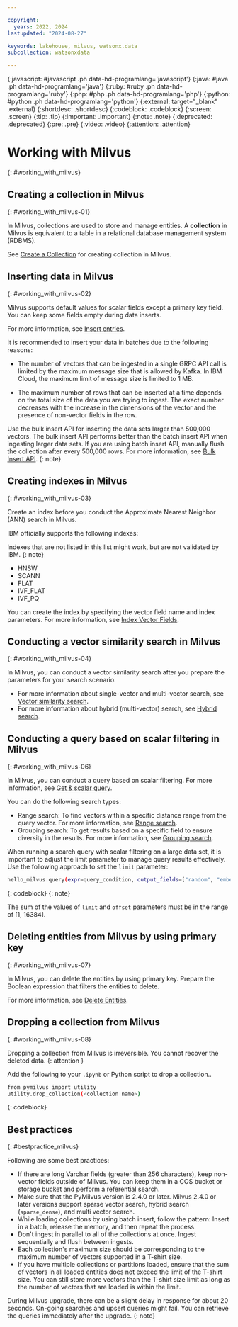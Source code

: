 ```yaml
---

copyright:
  years: 2022, 2024
lastupdated: "2024-08-27"

keywords: lakehouse, milvus, watsonx.data
subcollection: watsonxdata

---
```


{:javascript: #javascript .ph data-hd-programlang='javascript'}
{:java: #java .ph data-hd-programlang='java'}
{:ruby: #ruby .ph data-hd-programlang='ruby'}
{:php: #php .ph data-hd-programlang='php'}
{:python: #python .ph data-hd-programlang='python'}
{:external: target="_blank" .external}
{:shortdesc: .shortdesc}
{:codeblock: .codeblock}
{:screen: .screen}
{:tip: .tip}
{:important: .important}
{:note: .note}
{:deprecated: .deprecated}
{:pre: .pre}
{:video: .video}
{:attention: .attention}

# Working with Milvus
{: #working_with_milvus}

## Creating a collection in Milvus
{: #working_with_milvus-01}

In Milvus, collections are used to store and manage entities. A **collection** in Milvus is equivalent to a table in a relational database management system (RDBMS).

See [Create a Collection](https://milvus.io/docs/manage-collections.md#Create-Collection) for creating collection in Milvus.

## Inserting data in Milvus
{: #working_with_milvus-02}

Milvus supports default values for scalar fields except a primary key field. You can keep some fields empty during data inserts.

For more information, see [Insert entries](https://milvus.io/docs/insert-update-delete.md#Insert-Upsert--Delete).


It is recommended to insert your data in batches due to the following reasons:

- The number of vectors that can be ingested in a single GRPC API call is limited by the maximum message size that is allowed by Kafka. In IBM Cloud, the maximum limit of message size is limited to 1 MB.

- The maximum number of rows that can be inserted at a time depends on the total size of the data you are trying to ingest. The exact number decreases with the increase in the dimensions of the vector and the presence of non-vector fields in the row.

Use the bulk insert API for inserting the data sets larger than 500,000 vectors. The bulk insert API performs better than the batch insert API when ingesting larger data sets. If you are using batch insert API, manually flush the collection after every 500,000 rows. For more information, see [Bulk Insert API](https://milvus.io/api-reference/pymilvus/v2.4.x/ORM/utility/do_bulk_insert.md).
{: note}


## Creating indexes in Milvus
{: #working_with_milvus-03}

Create an index before you conduct the Approximate Nearest Neighbor (ANN) search in Milvus.

IBM officially supports the following indexes:

Indexes that are not listed in this list might work, but are not validated by IBM.
{: note}

- HNSW
- SCANN
- FLAT
- IVF_FLAT
- IVF_PQ

You can create the index by specifying the vector field name and index parameters. For more information, see [Index Vector Fields](https://milvus.io/docs/index-vector-fields.md?tab=floating).

## Conducting a vector similarity search in Milvus
{: #working_with_milvus-04}

In Milvus, you can conduct a vector similarity search after you prepare the parameters for your search scenario.

- For more information about single-vector and multi-vector search, see [Vector similarity search](https://milvus.io/docs/single-vector-search.md).
- For more information about hybrid (multi-vector) search, see [Hybrid search](https://milvus.io/docs/multi-vector-search.md).

## Conducting a query based on scalar filtering in Milvus
{: #working_with_milvus-06}

In Milvus, you can conduct a query based on scalar filtering. For more information, see [Get & scalar query](https://milvus.io/docs/get-and-scalar-query.md).

You can do the following search types:

- Range search: To find vectors within a specific distance range from the query vector. For more information, see [Range search](https://milvus.io/docs/single-vector-search.md#Range-search).
- Grouping search: To get results based on a specific field to ensure diversity in the results. For more information, see [Grouping search](https://milvus.io/docs/single-vector-search.md#Grouping-search).

When running a search query with scalar filtering on a large data set, it is important to adjust the limit parameter to manage query results effectively. Use the following approach to set the `limit` parameter:
```bash
hello_milvus.query(expr=query_condition, output_fields=["random", "embeddings"], limit=100,offset=0)
```
{: codeblock}
{: note}

The sum of the values of `limit` and `offset` parameters must be in the range of [1, 16384].

## Deleting entities from Milvus by using primary key
{: #working_with_milvus-07}

In Milvus, you can delete the entities by using primary key. Prepare the Boolean expression that filters the entities to delete.

For more information, see [Delete Entities](https://milvus.io/docs/insert-update-delete.md#Delete-entities).

## Dropping a collection from Milvus
{: #working_with_milvus-08}

Dropping a collection from Milvus is irreversible. You cannot recover the deleted data.
{: attention }

Add the following to your `.ipynb` or Python script to drop a collection..

```bash
from pymilvus import utility
utility.drop_collection(<collection name>)
```
{: codeblock}

## Best practices
{: #bestpractice_milvus}

Following are some best practices:

- If there are long Varchar fields (greater than 256 characters), keep non-vector fields outside of Milvus. You can keep them in a COS bucket or storage bucket and perform a referential search.
- Make sure that the PyMilvus version is 2.4.0 or later. Milvus 2.4.0 or later versions support sparse vector search, hybrid search (`sparse_dense`), and multi vector search.
- While loading collections by using batch insert, follow the pattern: Insert in a batch, release the memory, and then repeat the process.
- Don't ingest in parallel to all of the collections at once. Ingest sequentially and flush between ingests.
- Each collection's maximum size should be corresponding to the maximum number of vectors supported in a T-shirt size.
- If you have multiple collections or partitions loaded, ensure that the sum of vectors in all loaded entities does not exceed the limit of the T-shirt size. You can still store more vectors than the T-shirt size limit as long as the number of vectors that are loaded is within the limit.

During Milvus upgrade, there can be a slight delay in response for about 20 seconds. On-going searches and upsert queries might fail. You can retrieve the queries immediately after the upgrade.
{: note}
